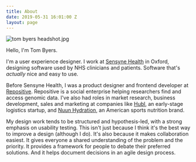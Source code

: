 ```yaml
---
title: About
date: 2019-05-31 16:01:00 Z
layout: page
---
```


![tom byers headshot.jpg](/uploads/tom%20byers%20headshot.jpg)

Hello, I'm Tom Byers. 

I'm a user experience designer. I work at [Sensyne Health](https://www.sensynehealth.com) in Oxford, designing software used by NHS clinicians and patients. Software that's *actually* nice and easy to use. 

Before Sensyne Health, I was a product designer and frontend developer at [Repositive](https://repositive.io). Repositive is a social enterprise helping researchers find and access genomic data. I've also had roles in market research, business development, sales and marketing at companies like [Hubl](http://www.hubl.co.uk), an early-stage logistics startup, and [Nuun Hydration](https://nuunlife.com), an American sports nutrition brand.

My design work tends to be structured and hypothesis-led, with a strong emphasis on usability testing. This isn't just because I think it's the best way to improve a design (although I do). It's also because it makes collaboration easiest. It gives everyone a shared understanding of the problem and the priority. It provides a framework for people to debate their preferred solutions. And it helps document decisions in an agile design process.